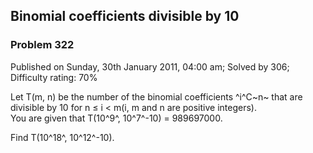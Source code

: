 Binomial coefficients divisible by 10
-------------------------------------

### Problem 322

Published on Sunday, 30th January 2011, 04:00 am; Solved by 306;
Difficulty rating: 70%

Let T(m, n) be the number of the binomial coefficients ^i^C~n~ that are
divisible by 10 for n ≤ i \< m(i, m and n are positive integers).\
 You are given that T(10^9^, 10^7^-10) = 989697000.

Find T(10^18^, 10^12^-10).
